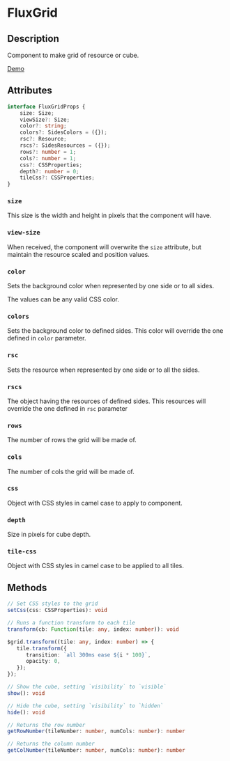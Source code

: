 ---
---

# FluxGrid

## Description

Component to make grid of resource or cube.

[Demo](http://ragnarlotus.github.io/vue-flux-docs/demos/components/flux-grid.html)

## Attributes

``` ts
interface FluxGridProps {
	size: Size;
	viewSize?: Size;
	color?: string;
	colors?: SidesColors = ({});
	rsc?: Resource;
	rscs?: SidesResources = ({});
	rows?: number = 1;
	cols?: number = 1;
	css?: CSSProperties;
	depth?: number = 0;
	tileCss?: CSSProperties;
}
```

### `size`

This size is the width and height in pixels that the component will have.

### `view-size`

When received, the component will overwrite the `size` attribute, but maintain the resource scaled and position values.

### `color`

Sets the background color when represented by one side or to all sides.

The values can be any valid CSS color.

### `colors`

Sets the background color to defined sides. This color will override the one defined in `color` parameter.

### `rsc`

Sets the resource when represented by one side or to all the sides.

### `rscs`

The object having the resources of defined sides. This resources will override the one defined in `rsc` parameter

### `rows`

The number of rows the grid will be made of.

### `cols`

The number of cols the grid will be made of.

### `css`

Object with CSS styles in camel case to apply to component.

### `depth`

Size in pixels for cube depth.

### `tile-css`

Object with CSS styles in camel case to be applied to all tiles.

## Methods

``` ts
// Set CSS styles to the grid
setCss(css: CSSProperties): void

// Runs a function transform to each tile
transform(cb: Function(tile: any, index: number)): void

$grid.transform((tile: any, index: number) => {
   tile.transform({
      transition: `all 300ms ease ${i * 100}`,
      opacity: 0,
   });
});

// Show the cube, setting `visibility` to `visible`
show(): void

// Hide the cube, setting `visibility` to `hidden`
hide(): void

// Returns the row number
getRowNumber(tileNumber: number, numCols: number): number

// Returns the column number
getColNumber(tileNumber: number, numCols: number): number
```
